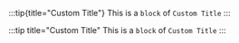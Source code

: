 :::tip{title="Custom Title"}
This is a `block` of `Custom Title`
:::

:::tip title="Custom Title"
This is a `block` of `Custom Title`
:::
